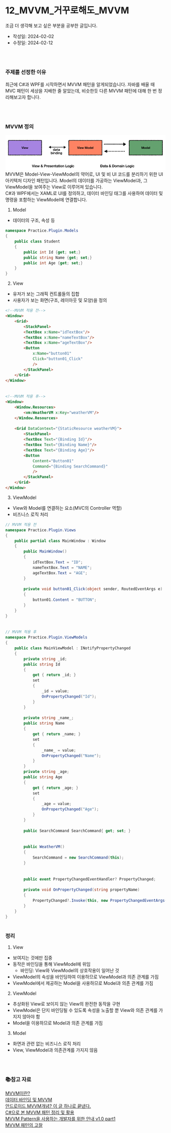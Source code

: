 # 12_MVVM_거꾸로해도_MVVM
조금 더 생각해 보고 싶은 부분을 공부한 글입니다.

- 작성일: 2024-02-02
- 수정일: 2024-02-12

<br/>



#
### 주제를 선정한 이유
최근에 C#과 WPF를 시작하면서 MVVM 패턴을 알게되었습니다. 자바를 배울 때 MVC 패턴이 세상을 지배한 줄 알았는데, 비슷한듯 다른 MVVM 패턴에 대해 한 번 정리해보고자 합니다.

<br/>



#
### MVVM 정의
![MVVM_Structure](./images/11/MVVM_Structure.png)
MVVM은 Model-View-ViewModel의 약어로,  UI 및 비 UI 코드를 분리하기 위한 UI 아키텍처 디자인 패턴입니다. Model의 데이터를 가공하는 ViewModel과, 그 ViewModel을 보여주는 View로 이루어져 있습니다.  
C#과 WPF에서는 XAML로 UI를 정의하고, 데이터 바인딩 태그를 사용하여 데이터 및 명령을 포함하는 ViewModel에 연결합니다.

1. Model
- 데이터의 구조, 속성 등

```cs
namespace Practice.Plugin.Models
{
	public class Student
	{
		public int Id {get; set;}
		public string Name {get; set;}
		public int Age {get; set;}
	}
}
```

2. View
- 유저가 보는 그래픽 컨트롤들의 집합
- 사용자가 보는 화면(구조, 레이아웃 및 모양)을 정의

```html
<!--MVVM 적용 전-->
<Window>
	<Grid>
		<StackPanel>
		<TextBox x:Name="idTextBox"/>
		<TextBox x:Name="nameTextBox"/>
		<TextBox x:Name="ageTextBox"/>
		<Button 
			x:Name="button01"
			Click="button01_Click"
			/>
		</StackPanel>
	</Grid>
</Window>


<!--MVVM 적용 후-->
<Window>
	<Window.Resources>
		<vm:WeatherVM x:Key="weatherVM"/>
	</Window.Resources>

	<Grid DataContext="{StaticResource weatherVM}">
		<StackPanel>
		<TextBox Text="{Binding Id}"/>
		<TextBox Text="{Binding Name}"/>
		<TextBox Text="{Binding Age}"/>
		<Button 
			Content="Button01"
			Command="{Binding SearchCommand}"
			/>
		</StackPanel>
	</Grid>
</Window>
```

3. ViewModel
- View와 Model를 연결하는 요소(MVC의 Controller 역할)
- 비즈니스 로직 처리

```cs
// MVVM 적용 전
namespace Practice.Plugin.Views
{
    public partial class MainWindow : Window
    {
        public MainWindow()
		{
            idTextBox.Text = "ID";
            nameTextBox.Text = "NAME";
            ageTextBox.Text = "AGE";
		}

        private void button01_Click(object sender, RoutedEventArgs e)
        {
            button01.Content = "BUTTON";
        }
	}
}


// MVVM 적용 후
namespace Practice.Plugin.ViewModels
{
    public class MainViewModel : INotifyPropertyChanged
    {
		private string _id;
		public string Id
		{
			get { return _id; }
			set 
			{ 
				_id = value;
				OnPropertyChanged("Id");
            }
        }

		private string _name_;
		public string Name
		{
			get { return _name; }
			set 
			{ 
				_name_ = value;
				OnPropertyChanged("Name");
            }
        }
		private string _age;
		public string Age
		{
			get { return _age; }
			set 
			{ 
				_age = value;
				OnPropertyChanged("Age");
            }
        }

		public SearchCommand SearchCommand{ get; set; }


        public WeatherVM()
		{
            SearchCommand = new SearchCommand(this);
		}


		public event PropertyChangedEventHandler? PropertyChanged;

        private void OnPropertyChanged(string propertyName)
		{
			PropertyChanged?.Invoke(this, new PropertyChangedEventArgs(propertyName));
        }
	}
}
```

#
### 정리
1. View
- 보여지는 것에만 집중
- 동작은 바인딩을 통해 ViewModel에 위임
	* 바인딩: View와 ViewModel의 상호작용이 일어난 것
- ViewModel의 속성을 바인딩하여 이용하므로 ViewModel과 의존 관계를 가짐
- ViewModel에서 제공하는 Model을 사용하므로 Model과 의존 관계를 가짐

2. ViewModel
- 추상화된 View로 보이지 않는 View의 완전한 동작을 구현
- ViewModel은 단지 바인딩될 수 있도록 속성을 노출할 뿐 View와 의존 관계를 가지지 않아야 함
- Model을 이용하므로 Model과 의존 관계를 가짐

3. Model
- 화면과 관련 없는 비즈니스 로직 처리
- View, ViewModel과 의존관계를 가지지 않음

<br/>



#
### 📚참고 자료
[MVVM이란?](https://velog.io/@ellyheetov/MVVM%EC%9D%B4%EB%9E%80)  
[데이터 바인딩 및 MVVM](https://learn.microsoft.com/ko-kr/windows/uwp/data-binding/data-binding-and-mvvm)  
[안드로이드 MVVM개념? 이 글 하나로 끝낸다.](https://velog.io/@squart300kg/mvvmComplete)  
[C#으로 본 MVVM 패턴 정리 및 활용](https://www.centbin.com/c%EC%9C%BC%EB%A1%9C-%EB%B3%B8-mvvm-%ED%8C%A8%ED%84%B4-%EC%A0%95%EB%A6%AC-%EB%B0%8F-%ED%99%9C%EC%9A%A9-%EB%B0%A9%EB%B2%95%EC%9D%84-%EC%9D%B4%EC%95%BC%EA%B8%B0%ED%95%A9%EB%8B%88%EB%8B%A4/)  
[MVVM Pattern을 사용하는 개발자를 위한 안내 v1.0 part1](https://kaki104.tistory.com/830)  
[MVVM 패턴의 고찰](https://forum.dotnetdev.kr/t/mvvm/2475)  
